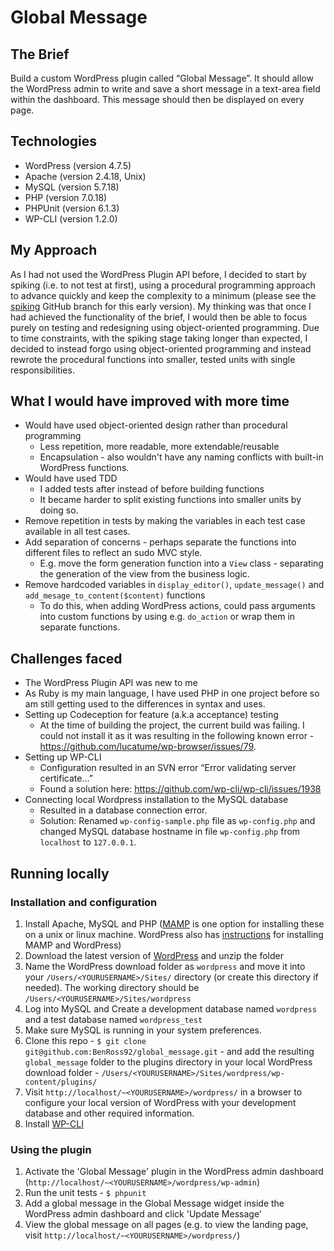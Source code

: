 # Global Message

## The Brief

Build a custom WordPress plugin called “Global Message”. It should allow the WordPress admin to write and save a short message in a text-area field within the dashboard. This message should then be displayed on every page.

## Technologies

- WordPress (version 4.7.5)
- Apache (version 2.4.18, Unix)
- MySQL (version 5.7.18)
- PHP (version 7.0.18)
- PHPUnit (version 6.1.3)
- WP-CLI (version 1.2.0)

## My Approach

As I had not used the WordPress Plugin API before, I decided to start by spiking (i.e. to not test at first), using a procedural programming approach to advance quickly and keep the complexity to a minimum (please see the [spiking](https://github.com/BenRoss92/global_message/tree/spiking) GitHub branch for this early version). My thinking was that once I had achieved the functionality of the brief, I would then be able to focus purely on testing and redesigning using object-oriented programming. Due to time constraints, with the spiking stage taking longer than expected, I decided to instead forgo using object-oriented programming and instead rewrote the procedural functions into smaller, tested units with single responsibilities.

## What I would have improved with more time

- Would have used object-oriented design rather than procedural programming
  - Less repetition, more readable, more extendable/reusable
  - Encapsulation - also wouldn't have any naming conflicts with built-in WordPress functions.
- Would have used TDD
  - I added tests after instead of before building functions
  - It became harder to split existing functions into smaller units by doing so.
- Remove repetition in tests by making the variables in each test case available in all test cases.
- Add separation of concerns - perhaps separate the functions into different files to reflect an sudo MVC style.
  - E.g. move the form generation function into a `View` class - separating the generation of the view from the business logic.
- Remove hardcoded variables in `display_editor()`, `update_message()` and `add_mesage_to_content($content)` functions
  - To do this, when adding WordPress actions, could pass arguments into custom functions by using e.g. `do_action` or wrap them in separate functions.

## Challenges faced

- The WordPress Plugin API was new to me
- As Ruby is my main language, I have used PHP in one project before so am still getting used to the differences in syntax and uses.  
- Setting up Codeception for feature (a.k.a acceptance) testing
  - At the time of building the project, the current build was failing. I could not install it as it was resulting in the following known error - https://github.com/lucatume/wp-browser/issues/79.
- Setting up WP-CLI
  - Configuration resulted in an SVN error “Error validating server certificate…”
  - Found a solution here: https://github.com/wp-cli/wp-cli/issues/1938
- Connecting local Wordpress installation to the MySQL database
  - Resulted in a database connection error.
  - Solution: Renamed `wp-config-sample.php` file as `wp-config.php` and changed MySQL database hostname in file `wp-config.php` from `localhost` to `127.0.0.1`.

## Running locally

### Installation and configuration

1. Install Apache, MySQL and PHP ([MAMP](https://www.mamp.info/en/downloads/) is one option for installing these on a unix or linux machine. WordPress also has [instructions](https://codex.wordpress.org/Installing_WordPress_Locally_on_Your_Mac_With_MAMP) for installing MAMP and WordPress)
2. Download the latest version of [WordPress](https://wordpress.org/download/) and unzip the folder
3. Name the WordPress download folder as `wordpress` and move it into your `/Users/<YOURUSERNAME>/Sites/` directory (or create this directory if needed). The working directory should be `/Users/<YOURUSERNAME>/Sites/wordpress`
4. Log into MySQL and Create a development database named `wordpress`
and a test database named `wordpress_test`
5. Make sure MySQL is running in your system preferences.
6. Clone this repo - `$ git clone git@github.com:BenRoss92/global_message.git` - and add the resulting `global_message` folder to the plugins directory in your local WordPress download folder - `/Users/<YOURUSERNAME>/Sites/wordpress/wp-content/plugins/`
7. Visit `http://localhost/~<YOURUSERNAME>/wordpress/` in a browser to configure your local version of WordPress with your development database and other required information.
8. Install [WP-CLI](http://wp-cli.org/#installing)

### Using the plugin

1. Activate the 'Global Message' plugin in the WordPress admin dashboard (`http://localhost/~<YOURUSERNAME>/wordpress/wp-admin`)
2. Run the unit tests - `$ phpunit`
3. Add a global message in the Global Message widget inside the WordPress admin dashboard and click 'Update Message'
4. View the global message on all pages (e.g. to view the landing page, visit `http://localhost/~<YOURUSERNAME>/wordpress/`)
